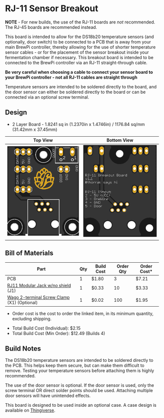 RJ-11 Sensor Breakout
=====================

**NOTE** - For new builds, the use of the RJ-11 boards are _not_ recommended. The RJ-45 boards are recommended instead.

This board is intended to allow for the DS18b20 temperature sensors (and optionally, door switch) to be connected to a PCB that is away from your main BrewPi controller, thereby allowing for the use of shorter temperature sensor cables - or for the placement of the sensor breakout inside your fermentation chamber if necessary. This breakout board is intended to be connected to the BrewPi controller via an RJ-11 straight-through cable.

**Be very careful when choosing a cable to connect your sensor board to your BrewPi controller - not all RJ-11 cables are straight through** 

Temperature sensors are intended to be soldered directly to the board, and the door sensor can either be soldered directly to the board or can be connected via an optional screw terminal.

## Design

- 2 Layer Board - 1.8241 sq in (1.2370in x 1.4746in) / 1176.84 sq/mm (31.42mm x 37.45mm)

| Top View          | Bottom View          |
| ----------------- |:--------------------:|
| ![Board Top][top] | ![Board Bottom][bot] |

[top]: imgs/RJ-11%20Top.png "Board Top"
[bot]: imgs/RJ-11%20Bottom.png "Board Bottom"


Bill of Materials
-----------------

| Part                                                                                         | Qty | Build Cost | Order Qty | Order Cost* |
|----------------------------------------------------------------------------------------------|-----|------------|-----------|-------------|
| PCB                                                                | 1   | $1.80      | 3         | $7.21       |
| [RJ11 Modular Jack w/no shield](https://www.aliexpress.com/item/32843453633.html) (J1)       | 1   | $0.33      | 10        | $3.33       |
| [Wago 2-terminal Screw Clamp](https://www.aliexpress.com/item/32700056337.html) (X1) (Optional) | 1   | $0.02      | 100       | $1.95       |

* Order cost is the cost to order the linked item, in its minimum quantity, excluding shipping.

- Total Build Cost (Individual): $2.15
- Total Build Cost (Min Order): $12.49 (Builds 4)



Build Notes
-----------

The DS18b20 temperature sensors are intended to be soldered directly to the PCB. This helps keep them secure, but can make them difficult to remove. Testing your temperature sensors before attaching them is highly recommended.

The use of the door sensor is optional. If the door sensor is used, only the screw terminal OR direct solder points should be used. Attaching multiple door sensors will have unintended effects.

This board is designed to be used inside an optional case. A case design is available on [Thingiverse](https://www.thingiverse.com/thing:2954861).


